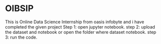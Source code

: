 # OIBSIP
This is Online Data Science Internship from oasis infobyte and i have completed the given project
Step 1: open jupyter notebook.
step 2: upload the dataset and notebook or open the folder where  dataset notebook.
step 3: run the code.
